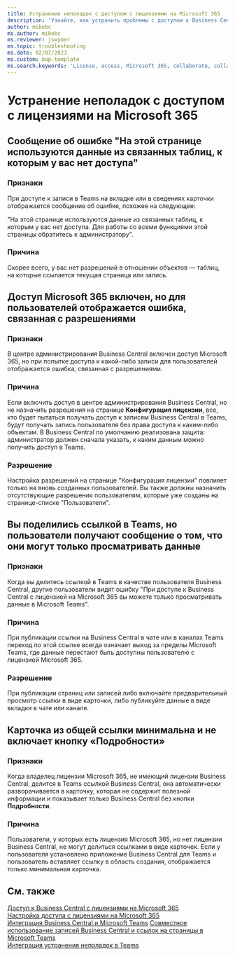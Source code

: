 ```yaml
---
title: Устранение неполадок с доступом с лицензиями на Microsoft 365
description: 'Узнайте, как устранить проблемы с доступом к Business Central при наличии лицензии только на Microsoft 365.'
author: mikebc
ms.author: mikebc
ms.reviewer: jswymer
ms.topic: troubleshooting
ms.date: 02/07/2023
ms.custom: bap-template
ms.search.keywords: 'License, access, Microsoft 365, collaborate, collaboration, Teams, Microsoft Teams'
---
```


# <a name="troubleshoot-access-with-microsoft-365-licenses"></a><a name="troubleshoot-access-with-microsoft-365-licenses"></a>Устранение неполадок с доступом с лицензиями на Microsoft 365

## <a name="this-page-uses-data-from-related-tables-that-you-do-not-have-access-to-error-message"></a><a name="this-page-uses-data-from-related-tables-that-you-do-not-have-access-to-error-message"></a>Сообщение об ошибке "На этой странице используются данные из связанных таблиц, к которым у вас нет доступа"

### <a name="symptoms"></a><a name="symptoms"></a>Признаки

При доступе к записи в Teams на вкладке или в сведениях карточки отображается сообщение об ошибке, похожее на следующее:

"На этой странице используются данные из связанных таблиц, к которым у вас нет доступа. Для работы со всеми функциями этой страницы обратитесь к администратору".

### <a name="cause"></a><a name="cause"></a>Причина

Скорее всего, у вас нет разрешений в отношении объектов — таблиц, на которые ссылается текущая страница или запись.

## <a name="microsoft-365-access-has-been-enabled-but-users-get-a-permission-error"></a><a name="microsoft-365-access-has-been-enabled-but-users-get-a-permission-error"></a>Доступ Microsoft 365 включен, но для пользователей отображается ошибка, связанная с разрешениями

### <a name="symptoms-1"></a><a name="symptoms-1"></a>Признаки

В центре администрирования Business Central включен доступ Microsoft 365, но при попытке доступа к какой-либо записи для пользователей отображается ошибка, связанная с разрешениями.

### <a name="cause-1"></a><a name="cause-1"></a>Причина

Если включить доступ в центре администрирования Business Central, но не назначить разрешения на странице **Конфигурация лицензии**, все, кто будет пытаться получать доступ к записям Business Central в Teams, будут получать запись пользователя без права доступа к каким-либо объектам. В Business Central по умолчанию реализована защита: администратор должен сначала указать, к каким данным можно получить доступ в Teams. 

### <a name="resolution"></a><a name="resolution"></a>Разрешение

Настройка разрешений на странице "Конфигурация лицензии" повлияет только на вновь созданных пользователей. Вы также должны назначить отсутствующие разрешения пользователям, которые уже созданы на странице-списке "Пользователи". 

## <a name="you-shared-a-link-in-teams-but-users-get-a-message-that-they-can-only-view-data"></a><a name="you-shared-a-link-in-teams-but-users-get-a-message-that-they-can-only-view-data"></a>Вы поделились ссылкой в Teams, но пользователи получают сообщение о том, что они могут только просматривать данные

### <a name="symptoms-2"></a><a name="symptoms-2"></a>Признаки

Когда вы делитесь ссылкой в Teams в качестве пользователя Business Central, другие пользователи видят ошибку "При доступе к Business Central с лицензией на Microsoft 365 вы можете только просматривать данные в Microsoft Teams".

### <a name="cause-2"></a><a name="cause-2"></a>Причина

При публикации ссылки на Business Central в чате или в каналах Teams переход по этой ссылке всегда означает выход за пределы Microsoft Teams, где данные перестают быть доступны пользователю с лицензией Microsoft 365.

### <a name="resolution-1"></a><a name="resolution-1"></a>Разрешение

При публикации страниц или записей либо включайте предварительный просмотр ссылки в виде карточки, либо публикуйте данные в виде вкладки в чате или канале.

## <a name="card-from-shared-link-is-minimal-and-doesnt-include-details-button"></a><a name="card-from-shared-link-is-minimal-and-doesnt-include-details-button"></a>Карточка из общей ссылки минимальна и не включает кнопку «Подробности»

### <a name="symptoms-3"></a><a name="symptoms-3"></a>Признаки

Когда владелец лицензии Microsoft 365, не имеющий лицензии Business Central, делится в Teams ссылкой Business Central, она автоматически разворачивается в карточку, которая не содержит полезной информации и показывает только Business Central без кнопки **Подробности**.

### <a name="cause-3"></a><a name="cause-3"></a>Причина

Пользователи, у которых есть лицензия Microsoft 365, но нет лицензии Business Central, не могут делиться ссылками в виде карточек. Если у пользователя установлено приложение Business Central для Teams и пользователь вставляет ссылку в область создания, отображается только минимальная карточка. 

## <a name="see-also"></a><a name="see-also"></a>См. также

[Доступ к Business Central с лицензиями на Microsoft 365](admin-access-with-m365-license.md#minimum-requirements)  
[Настройка доступа с лицензиями на Microsoft 365](admin-access-with-m365-license-setup.md)  
[Интеграция Business Central и Microsoft Teams](across-teams-overview.md)
[Совместное использование записей Business Central и ссылок на страницы в Microsoft Teams](across-working-with-teams.md)  
[Интеграция устранения неполадок в Teams](admin-teams-troubleshooting.md)  
